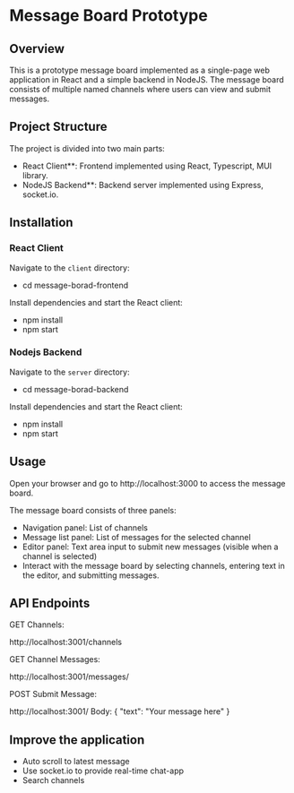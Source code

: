 # Message Board Prototype

## Overview

This is a prototype message board implemented as a single-page web application in React and a simple backend in NodeJS. The message board consists of multiple named channels where users can view and submit messages.

## Project Structure

The project is divided into two main parts:

- React Client\*\*: Frontend implemented using React, Typescript, MUI library.
- NodeJS Backend\*\*: Backend server implemented using Express, socket.io.

## Installation

### React Client

Navigate to the `client` directory:

- cd message-borad-frontend

Install dependencies and start the React client:

- npm install
- npm start

### Nodejs Backend

Navigate to the `server` directory:

- cd message-borad-backend

Install dependencies and start the React client:

- npm install
- npm start

## Usage

Open your browser and go to http://localhost:3000 to access the message board.

The message board consists of three panels:

- Navigation panel: List of channels
- Message list panel: List of messages for the selected channel
- Editor panel: Text area input to submit new messages (visible when a channel is selected)
- Interact with the message board by selecting channels, entering text in the editor, and submitting messages.

## API Endpoints

GET Channels:

http://localhost:3001/channels

GET Channel Messages:

http://localhost:3001/messages/<channel>

POST Submit Message:

http://localhost:3001/<channel>
Body: { "text": "Your message here" }

## Improve the application

- Auto scroll to latest message
- Use socket.io to provide real-time chat-app
- Search channels

